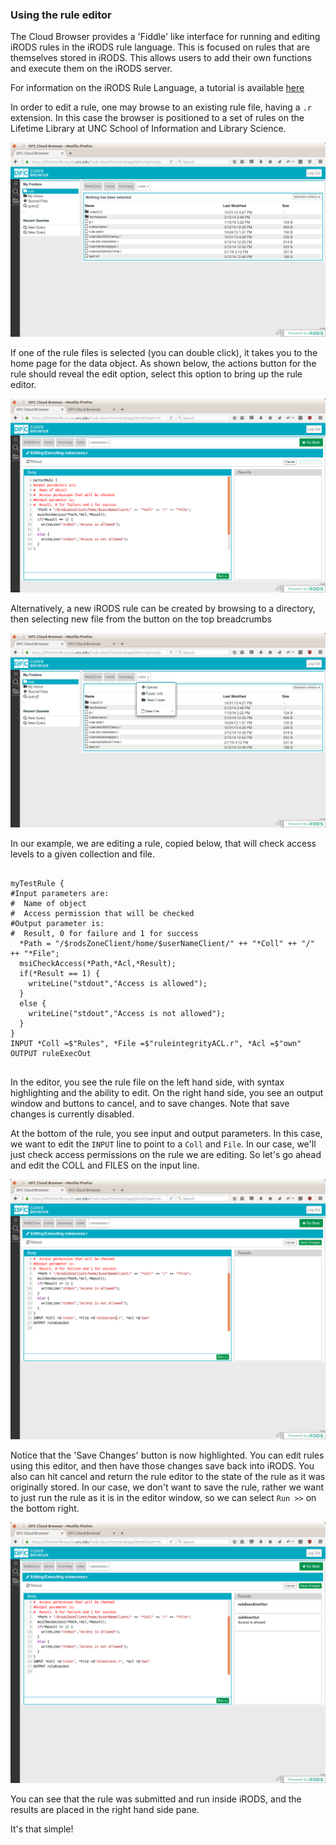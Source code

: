 ### Using the rule editor

The Cloud Browser provides a 'Fiddle' like interface for running and editing iRODS rules in the iRODS rule language.  This is focused on rules that are themselves stored in iRODS.  This allows users to add their own functions and execute them on the iRODS server.

For information on the iRODS Rule Language, a tutorial is available [here](https://docs.irods.org/master/plugins/irods_rule_language/)

In order to edit a rule, one may browse to an existing rule file, having a `.r` extension.  In this case the browser is positioned to a set of rules on the Lifetime Library at UNC School of Information and Library Science.


![browse to a rule](https://github.com/DICE-UNC/irods-cloud-browser/blob/master/Docs/Images/browsetorules?raw=true)

If one of the rule files is selected (you can double click), it takes you to the home page for the data object.  As shown below, the actions button for the rule should reveal the edit option, select this option to bring up the rule editor.

![edit a rule](https://github.com/DICE-UNC/irods-cloud-browser/blob/master/Docs/Images/ruleedit.png?raw=true)

Alternatively, a new iRODS rule can be created by browsing to a directory, then selecting new file from the button on the top breadcrumbs

![add new rule file](https://github.com/DICE-UNC/irods-cloud-browser/blob/master/Docs/Images/newfile.png?raw=true)

In our example, we are editing a rule, copied below, that will check access levels to a given collection and file.

```

myTestRule {
#Input parameters are:
#  Name of object
#  Access permission that will be checked
#Output parameter is:
#  Result, 0 for failure and 1 for success
  *Path = "/$rodsZoneClient/home/$userNameClient/" ++ "*Coll" ++ "/" ++ "*File";
  msiCheckAccess(*Path,*Acl,*Result);
  if(*Result == 1) {
    writeLine("stdout","Access is allowed");
  }
  else {
    writeLine("stdout","Access is not allowed");
  }
}
INPUT *Coll =$"Rules", *File =$"ruleintegrityACL.r", *Acl =$"own"
OUTPUT ruleExecOut


```

In the editor, you see the rule file on the left hand side, with syntax highlighting and the ability to edit.  On the right hand side, you see an output window and buttons to cancel, and to save changes.  Note that save changes is currently disabled.  

At the bottom of the rule, you see input and output parameters.  In this case, we want to edit the `INPUT` line to point to a `Coll` and `File`.  In our case, we'll just check access permissions on the rule we are editing.  So let's go ahead and edit the COLL and FILES on the input line.

![edit input](https://github.com/DICE-UNC/irods-cloud-browser/blob/master/Docs/Images/editinput.png?raw=true)

Notice that the 'Save Changes' button is now highlighted.  You can edit rules using this editor, and then have those changes save back into iRODS.  You also can hit cancel and return the rule editor to the state of the rule as it was originally stored.  In our case, we don't want to save the rule, rather we want to just run the rule as it is in the editor window, so we can select `Run >>` on the bottom right.  

![result](https://github.com/DICE-UNC/irods-cloud-browser/blob/master/Docs/Images/result.png?raw=true)

You can see that the rule was submitted and run inside iRODS, and the results are placed in the right hand side pane.  

It's that simple!
